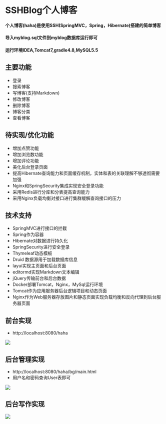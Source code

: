 # SSHBlog个人博客

#### 个人博客(haha)是使用SSH(SpringMVC，Spring，Hibernate)搭建的简单博客

#### 导入myblog.sql文件到myblog数据库运行即可

#### 运行环境IDEA,Tomcat7,gradle4.8,MySQL5.5


## 主要功能
  - 登录
  - 搜索博客
  - 写博客(支持Markdown)
  - 修改博客
  - 删除博客
  - 博客分类
  - 查看博客

## 待实现/优化功能
  - 增加点赞功能
  - 增加浏览数功能
  - 增加评论功能
  - 美化后台登录页面
  - 提高Hibernate查询能力和页面缓存机制，实体和表的关联理解不够透彻需要加强
  - Nginx和SpringSecurity集成实现安全登录功能
  - 采用Redis进行分库和分表提高查询能力
  - 采用Nginx负载均衡对接口进行集群缓解查询接口的压力

## 技术支持
  - SpringMVC进行接口的拦截
  - Spring作为容器
  - Hibernate对数据进行持久化
  - SpringSecurity进行安全登录
  - Thymeleaf动态模板
  - Druid 数据源用于加载数据库信息
  - layui实现主页面和后台页面
  - editormd实现Markdown文本编辑
  - jQuery传输前台和后台数据
  - Docker部署Tomcat，Nginx，MySql运行环境
  - Tomcat作为应用服务器后台逻辑项目和动态页面
  - Nginx作为Web服务器存放图片和静态页面实现负载均衡和反向代理到后台服务器页面

## 前台实现
 - http://localhost:8080/haha

![](http://junmoxiao.org.cn/%E5%89%8D%E5%8F%B0.png)



## 后台管理实现
 - http://localhost:8080/haha/bg/main.html
 - 用户名和密码查询User表即可

![](http://junmoxiao.org.cn/%E5%90%8E%E5%8F%B0.png)



## 后台写作实现

![](http://junmoxiao.org.cn/other.png)









